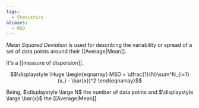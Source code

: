 ```yaml
---
tags:
  - Statistics
aliases:
  - MSD
---
```

*Mean Squared Deviation* is used for describing the variability or spread of a set of data points around their [[Average|Mean]]. 

It's a [[measure of dispersion]].

$$\displaystyle \Huge \begin{eqnarray} 
MSD = \dfrac{1}{N}\sum^N_{i=1}(x_i - \bar{x})^2
\end{eqnarray}$$

Being, $\displaystyle \large N$ the number of data points and $\displaystyle \large \bar{x}$ the [[Average|Mean]].
